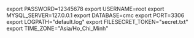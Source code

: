 export PASSWORD=12345678
export USERNAME=root
export MYSQL_SERVER=127.0.0.1
export DATABASE=cmc
export PORT=3306
export LOGPATH="default.log"
export FILESECRET_TOKEN="secret.txt"
export TIME_ZONE="Asia/Ho_Chi_Minh"